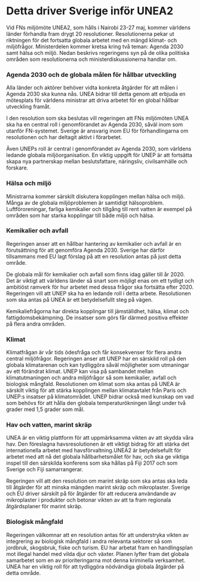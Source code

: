 # Detta driver Sverige inför UNEA2

Vid FNs miljömöte UNEA2, som hålls i Nairobi 23-27 maj, kommer världens länder förhandla fram drygt 20 resolutioner. Resolutionerna pekar ut riktningen för det fortsatta globala arbetet med en mängd klimat- och miljöfrågor. Ministerdelen kommer kretsa kring två teman: Agenda 2030 samt hälsa och miljö. Nedan beskrivs regeringens syn på de olika politiska områden som resolutionerna och ministerdiskussionerna handlar om.

### Agenda 2030 och de globala målen för hållbar utveckling

Alla länder och aktörer behöver vidta konkreta åtgärder för att målen i Agenda 2030 ska kunna nås. UNEA bidrar till detta genom att erbjuda en mötesplats för världens ministrar att driva arbetet för en global hållbar utveckling framåt.

I den resolution som ska beslutas vill regeringen att FNs miljömöten UNEA ska ha en central roll i genomförandet av Agenda 2030, såväl inom som utanför FN-systemet. Sverige är ansvarig inom EU för förhandlingarna om resolutionen och har deltagit aktivt i förarbetet.

Även UNEPs roll är central i genomförandet av Agenda 2030, som världens ledande globala miljöorganisation. En viktig uppgift för UNEP är att fortsätta skapa nya partnerskap mellan beslutsfattare, näringsliv, civilsamhälle och forskare.

### Hälsa och miljö

Ministrarna kommer särskilt diskutera kopplingen mellan hälsa och miljö. Många av de globala miljöproblemen är samtidigt hälsoproblem. Luftföroreningar, farliga kemikalier och tillgång till rent vatten är exempel på områden som har starka kopplingar till både miljö och hälsa.

### Kemikalier och avfall

Regeringen anser att en hållbar hantering av kemikalier och avfall är en förutsättning för att genomföra Agenda 2030. Sverige har därför tillsammans med EU lagt förslag på att en resolution antas på just detta område.

De globala mål för kemikalier och avfall som finns idag gäller till år 2020. Det är viktigt att världens länder så snart som möjligt enas om ett tydligt och ambitiöst ramverk för hur arbetet med dessa frågor ska fortsätta efter 2020. Regeringen vill att UNEP ska ha en ledande roll i detta arbete. Resolutionen som ska antas på UNEA är ett betydelsefullt steg på vägen.

Kemikaliefrågorna har direkta kopplingar till jämställdhet, hälsa, klimat och fattigdomsbekämpning. De insatser som görs får därmed positiva effekter på flera andra områden.

### Klimat

Klimatfrågan är vår tids ödesfråga och får konsekvenser för flera andra central miljöfrågor. Regeringen anser att UNEP har en särskild roll på den globala klimatarenan och kan tydliggöra såväl möjligheter som utmaningar av ett förändrat klimat. UNEP kan visa på sambandet mellan klimatutmaningen och andra miljöfrågor så som kemikalier, avfall och biologisk mångfald. Resolutionen om klimat som ska antas på UNEA är särskilt viktig för att stärka kopplingen mellan klimatavtalet från Paris och UNEP:s insatser på klimatområdet. UNEP bidrar också med kunskap om vad som behövs för att hålla den globala temperaturökningen långt under två grader med 1,5 grader som mål.

### Hav och vatten, marint skräp

UNEA är en viktig plattform för att uppmärksamma vikten av att skydda våra hav. Den föreslagna havsresolutionen är ett viktigt bidrag för att stärka det internationella arbetet med havsförvaltning.UNEA2 är betydelsefullt för arbetet med att nå det globala hållbarhetsmålet för hav, och ska ge viktiga inspel till den särskilda konferens som ska hållas på Fiji 2017 och som Sverige och Fiji samarrangerar.

Regeringen vill att den resolution om marint skräp som ska antas ska leda till åtgärder för att minska mängden marint skräp och mikroplaster. Sverige och EU driver särskilt på för åtgärder för att reducera användande av mikroplaster i produkter och betonar vikten av att ta fram regionala åtgärdsplaner för marint skräp.

### Biologisk mångfald

Regeringen välkomnar att en resolution antas för att understryka vikten av integrering av biologisk mångfald i andra relevanta sektorer så som jordbruk, skogsbruk, fiske och turism. EU har arbetat fram en handlingsplan mot illegal handel med vilda djur och växter. Planen lyfter fram det globala samarbetet som en av prioriteringarna mot denna kriminella verksamhet. UNEA har en viktig roll för att tydliggöra nödvändiga globala åtgärder på detta område.
